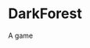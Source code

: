 # DarkForest
A game


<!-- 
Settings:

GlobalTime: increasing

SolarSystem:
tech: 
被发现概率: 高斯曲线, tech低, 概率低, tech中,概率高,tech高,概率低
exploreRange: tech到一定程度开始expand
reachRange:暂定exploreRange 1/100
友善程度(敌人): 高:结盟,tech高速发展; 低:攻击，比较tech程度,相差2倍以上直接灭; 2倍以下算概率看运气,获胜方夺取对方tech
资源:初始固定:随着tech增高加快消耗,攻击时大量消耗(因此需要探索并吞并敌人)

-->
